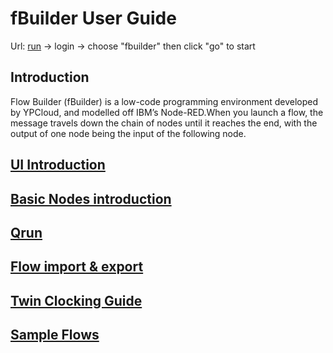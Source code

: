 # fBuilder User Guide
Url: [run](https://run.ypcloud.com) -> login -> choose "fbuilder" then click "go" to start 
## Introduction
Flow Builder (fBuilder) is a low-code programming environment developed by YPCloud, and modelled off IBM’s Node-RED.When you launch a flow, the message travels down the chain of nodes until it reaches the end, with the output of one node being the input of the following node.

## [UI Introduction](https://github.com/motebus/ultrabook/blob/main/Ultranet%20Apps/fBuilder/UI%20introduction.md)

## [Basic Nodes introduction](https://github.com/motebus/ultrabook/blob/main/Ultranet%20Apps/fBuilder/basic%20nodes%20intro.md)
## [Qrun](https://github.com/motebus/ultrabook/blob/main/Ultranet%20Apps/fBuilder/qrun.md)
## [Flow import & export](https://github.com/motebus/ultrabook/blob/main/Ultranet%20Apps/fBuilder/import%20%26%20export.md)
## [Twin Clocking Guide](https://github.com/motebus/ultrabook/blob/main/Ultranet%20Apps/fBuilder/Twin%20guide.md)
## [Sample Flows](https://github.com/motebus/ultrabook/blob/main/Ultranet%20Apps/fBuilder/Sample%20Flows/Readme.md)



